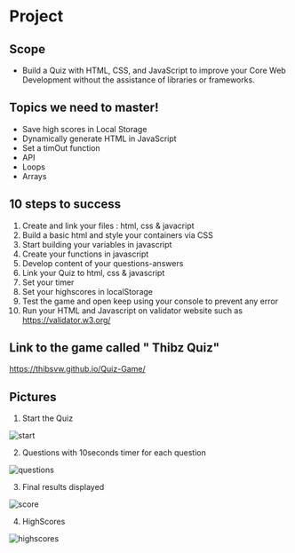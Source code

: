 # Project

## Scope 

* Build a Quiz with HTML, CSS, and JavaScript to improve your Core Web Development without the assistance of libraries or frameworks.

##  Topics we need to master!

* Save high scores in Local Storage
* Dynamically generate HTML in JavaScript
* Set a timOut function 
* API
* Loops
* Arrays

## 10 steps to success 

1. Create and link your files : html, css & javacript
2. Build a basic html and style your containers via CSS
3. Start building your variables in javascript 
4. Create your functions in javascript
5. Develop content of your questions-answers
6. Link your Quiz to html, css & javascript 
7. Set your timer 
8. Set your highscores in localStorage
9. Test the game and open keep using your console to prevent any error
10. Run your HTML and Javascript on validator website such as https://validator.w3.org/ 

## Link to the game called " Thibz Quiz"

https://thibsvw.github.io/Quiz-Game/ 

## Pictures 

1. Start the Quiz

![start](https://user-images.githubusercontent.com/64518932/83939044-35912500-a80c-11ea-9f23-076adc7db289.JPG)


2. Questions with 10seconds timer for each question

![questions](https://user-images.githubusercontent.com/64518932/83930323-8b90a900-a7c9-11ea-9ff9-0e0e5ac20741.JPG)


3. Final results displayed 

![score](https://user-images.githubusercontent.com/64518932/83929795-3ce20f80-a7c7-11ea-923b-3a9a73cdc79b.JPG)

4. HighScores

![highscores](https://user-images.githubusercontent.com/64518932/83931951-25f4ea80-a7d2-11ea-88eb-51059984dc65.JPG)













